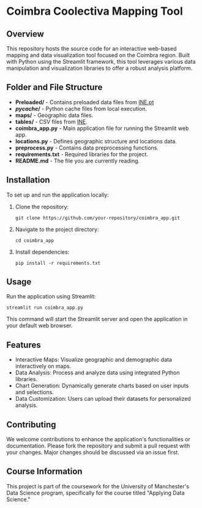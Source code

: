 Coimbra Coolectiva Mapping Tool
===============================

Overview
--------

This repository hosts the source code for an interactive web-based mapping and data visualization tool focused on the Coimbra region. Built with Python using the Streamlit framework, this tool leverages various data manipulation and visualization libraries to offer a robust analysis platform.

Folder and File Structure
-------------------------
- **Preloaded/** - Contains preloaded data files from [INE.pt](https://www.ine.pt/xportal/xmain?xpid=INE&xpgid=ine_doc_municipios)
- **_pycache_/** - Python cache files from local execution.
- **maps/** - Geographic data files.
- **tables/** - CSV files from [INE](https://www.ine.pt/xportal/xmain?xpgid=ine_main&xpid=INE).
- **coimbra_app.py** - Main application file for running the Streamlit web app.
- **locations.py** - Defines geographic structure and locations data.
- **preprocess.py** - Contains data preprocessing functions.
- **requirements.txt** - Required libraries for the project.
- **README.md** - The file you are currently reading.

Installation
------------

To set up and run the application locally:

1.  Clone the repository:

    `git clone https://github.com/your-repository/coimbra_app.git`

2.  Navigate to the project directory:

    `cd coimbra_app`

3.  Install dependencies:

    `pip install -r requirements.txt`

Usage
-----

Run the application using Streamlit:

`streamlit run coimbra_app.py`

This command will start the Streamlit server and open the application in your default web browser.

Features
--------

-   Interactive Maps: Visualize geographic and demographic data interactively on maps.
-   Data Analysis: Process and analyze data using integrated Python libraries.
-   Chart Generation: Dynamically generate charts based on user inputs and selections.
-   Data Customization: Users can upload their datasets for personalized analysis.

Contributing
------------

We welcome contributions to enhance the application's functionalities or documentation. Please fork the repository and submit a pull request with your changes. Major changes should be discussed via an issue first.

## Course Information

This project is part of the coursework for the University of Manchester's Data Science program, specifically for the course titled "Applying Data Science."
